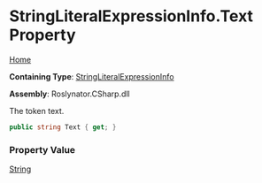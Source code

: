 # StringLiteralExpressionInfo\.Text Property

[Home](../../../../../README.md)

**Containing Type**: [StringLiteralExpressionInfo](../README.md)

**Assembly**: Roslynator\.CSharp\.dll

  
The token text\.

```csharp
public string Text { get; }
```

### Property Value

[String](https://docs.microsoft.com/en-us/dotnet/api/system.string)


